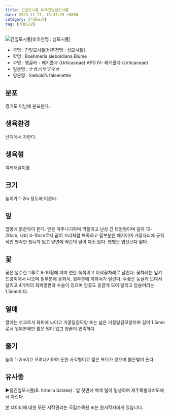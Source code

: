 ```yaml
---
title: 긴잎모시풀_비추천명섬모시풀
date: 2023-11-21, 18:37:25 +0800
category: [식물도감]
tag: [식물도감]
---
```




![긴잎모시풀[비추천명 : 섬모시풀]](http://www.nature.go.kr/fileUpload/plants/basic/Urticaceae/Boehmeria/6647/1_th2.JPG)
- 국명 : 긴잎모시풀[비추천명 : 섬모시풀]
- 학명 : Boehmeria sieboldiana Blume
- 과명 : 앵글러 - 쐐기풀과 (Urticaceae) APG Ⅳ- 쐐기풀과 (Urticaceae)
- 일본명 : ナガバヤブマオ
- 영문명 : Siebold’s falsenettle


## 분포
경기도 이남에 분포한다.
## 생육환경
산지에서 자란다.
## 생육형
여러해살이풀 
## 크기
높이가 1-2m 정도에 이른다.
## 잎
엽병에 붉은빛이 돈다. 잎은 마주나기하며 막질이고 난상 긴 타원형이며 길이 10-20cm, 나비 4-10cm로서 끝이 꼬리처럼 뾰족하고 밑부분은 예저이며 가장자리에 규칙적인 뾰족한 톱니가 있고 양면에 약간의 털이 다소 있다. 엽병은 엽신보다 짧다.
## 꽃
꽃은 암수한그루로 8-10월에 피며 연한 녹색이고 이삭꽃차례로 달린다. 꽃차례는 잎겨드랑이에서 나오며 밑부분에 웅화서, 윗부분에 자화서가 달린다. 수꽃은 둥글게 모여서 달리고 4개씩의 화피열편과 수술이 있으며 암꽃도 둥글게 모여 달리고 암술머리는 1.5mm이다.
## 열매
열매는 수과로서 화피에 싸이고 거꿀달걀모양 또는 넓은 거꿀달걀모양이며 길이 1.5mm로서 윗부분에만 짧은 털이 있고 양끝이 뾰족하다.
## 줄기
높이 1-2m이고 모여나기하며 둔한 사각형이고 짧은 복모가 있으며 붉은빛이 돈다.
## 유사종
▶털긴잎모시풀(B. hirtella Satake) : 잎 뒷면에 백색 털이 밀생하며 제주특별자치도에서  자란다.






본 데이터에 대한 모든 저작권리는 국립수목원 또는 원저작자에게 있습니다.
